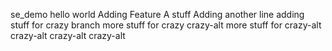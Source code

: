 se_demo
hello world
Adding Feature A stuff
Adding another line
adding stuff for crazy branch
more stuff for crazy
crazy-alt
more stuff for crazy-alt
crazy-alt crazy-alt crazy-alt
